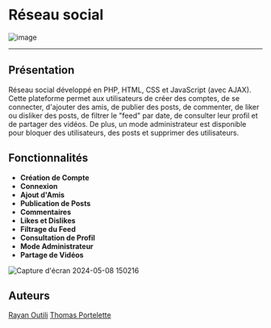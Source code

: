 # Réseau social

![image](https://github.com/RayanOUTILI/R301-Projet/assets/59539437/26a67150-beee-4d00-911b-facca18391b5)

---

## Présentation

Réseau social développé en PHP, HTML, CSS et JavaScript (avec AJAX). Cette plateforme permet aux utilisateurs de créer des comptes, de se connecter, d'ajouter des amis, de publier des posts, de commenter, de liker ou disliker des posts, de filtrer le "feed" par date, de consulter leur profil et de partager des vidéos. De plus, un mode administrateur est disponible pour bloquer des utilisateurs, des posts et supprimer des utilisateurs.

## Fonctionnalités

- **Création de Compte**
- **Connexion**
- **Ajout d'Amis**
- **Publication de Posts**
- **Commentaires**
- **Likes et Dislikes**
- **Filtrage du Feed**
- **Consultation de Profil**
- **Mode Administrateur**
- **Partage de Vidéos**
  
![Capture d'écran 2024-05-08 150216](https://github.com/RayanOUTILI/R301-Projet/assets/59539437/0109dd11-68c0-45b9-aa08-893cffa8d338)


## Auteurs

[Rayan Outili](https://github.com/RayanOUTILI)
[Thomas Portelette](https://github.com/ThomasPorteletteGit/)

